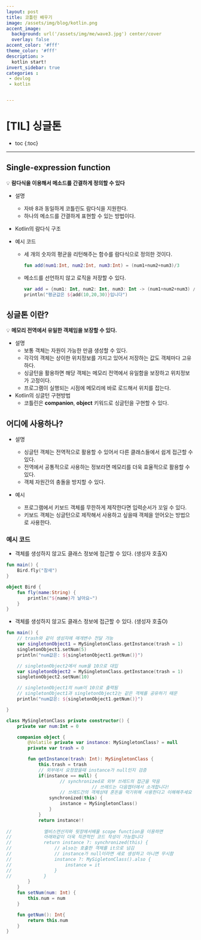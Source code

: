```yaml
---
layout: post
title: 코틀린 배우기
image: /assets/img/blog/kotlin.png
accent_image: 
  background: url('/assets/img/me/wave3.jpg') center/cover
  overlay: false
accent_color: '#fff'
theme_color: '#fff'
description: >
  kotlin start!
invert_sidebar: true
categories :
 - devlog	
 - kotlin


---
```


# [TIL] 싱글톤

* toc
{:toc}
---

## Single-expression function

 💡 **람다식을 이용해서 메소드를 간결하게 정의할 수 있다**

- 설명
  - 자바 8과 동일하게 코틀린도 람다식을 지원한다.
  - 하나의 메소드를 간결하게 표현할 수 있는 방법이다.
- Kotlin의 람다식 구조

- 예시 코드

  - 세 개의 숫자의 평균을 리턴해주는 함수를 람다식으로 정의한 것이다.

    ```kotlin
    fun add(num1:Int, num2:Int, num3:Int) = (num1+num2+num3)/3
    ```

  - 메소드를 선언하지 않고 로직을 저장할 수 있다.

    ```kotlin
    var add = {num1: Int, num2: Int, num3: Int -> (num1+num2+num3) / 3}
    println("평균값은 ${add(10,20,30)}입니다")
    ```



## 싱글톤 이란?

💡 **메모리 전역에서 유일한 객체임을 보장할 수 있다.**

- 설명
  - 보통 객체는 자원이 가능한 만큼 생성할 수 있다.
  - 각각의 객체는 상이한 위치정보를 가지고 있어서 저장하는 값도 객체마다 고유하다.
  - 싱글턴을 활용하면 해당 객체는 메모리 전역에서 유일함을 보장하고 위치정보가 고정이다.
  - 프로그램이 실행되는 시점에 메모리에 바로 로드해서 위치를 잡는다.
- Kotlin의 싱글턴 구현방법
  - 코틀린은 **companion**, **object** 키워드로 싱글턴을 구현할 수 있다.



## 어디에 사용하나?

- 설명

  - 싱글턴 객체는 전역적으로 활용할 수 있어서 다른 클래스들에서 쉽게 접근할 수 있다.
  - 전역에서 공통적으로 사용하는 정보라면 메모리를 더욱 효율적으로 활용할 수 있다.
  - 객체 자원간의 충돌을 방지할 수 있다.

- 예시

  - 프로그램에서 키보드 객체를 무한하게 제작한다면 입력순서가 꼬일 수 있다.
  - 키보드 객체는 싱글턴으로 제작해서 사용하고 싶을때 객체을 얻어오는 방법으로 사용한다.

  

### 예시 코드

- 객체를 생성하지 않고도 클래스 정보에 접근할 수 있다. (생성자 호출X)

```kotlin
fun main() {
    Bird.fly("참새")
}

object Bird {
    fun fly(name:String) {
        println("${name}가 날아요~")
    }
}
```

- 객체를 생성하지 않고도 클래스 정보에 접근할 수 있다. (생성자 호출O)

```kotlin
fun main() {
    // trash와 같이 생성자에 매개변수 전달 가능
    var singletonObject1 = MySingletonClass.getInstance(trash = 1)
    singletonObject1.setNum(5)
    println("num값은: ${singletonObject1.getNum()}")

    // singletonObject2에서 num을 10으로 대입
    var singletonObject2 = MySingletonClass.getInstance(trash = 1)
    singletonObject2.setNum(10)

    // singletonObject1의 num이 10으로 출력됨
    // singletonObject1과 singletonObject2는 같은 객체를 공유하기 때문
    println("num값은: ${singletonObject1.getNum()}")

}

class MySingletonClass private constructor() {
    private var num:Int = 0

    companion object {
        @Volatile private var instance: MySingletonClass? = null
        private var trash = 0

        fun getInstance(trash: Int): MySingletonClass {
            this.trash = trash
            // 외부에서 요청왔을때 instance가 null인지 검증
            if(instance == null) {
		            // synchronized로 외부 쓰레드의 접근을 막음
								// 쓰레드는 다음챕터에서 소개합니다!
		            // 쓰레드간의 객체상태 혼돈을 막기위해 사용한다고 이해해주세요
                synchronized(this) {
                    instance = MySingletonClass()
                }
            }
            return instance!!
            
//            엘비스연산자와 뒷장에서배울 scope function을 이용하면
//            아래와같이 더욱 직관적인 코드 작성이 가능합니다
//            return instance ?: synchronized(this) {
//                // also는 호출한 객체를 it으로 넘김
//                // instance가 null이라면 새로 생성하고 아니면 무시함
//                instance ?: MySigletonClass().also {
//                    instance = it
//                }
//            }
        }
    }
    fun setNum(num: Int) {
        this.num = num
    }

    fun getNum(): Int{
        return this.num
    }
}
```